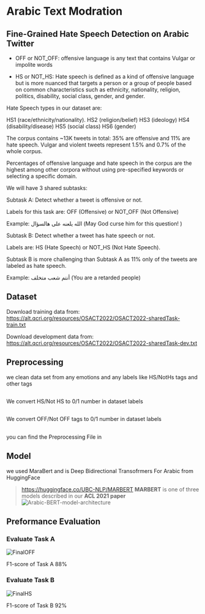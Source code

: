 # Arabic Text Modration 


## Fine-Grained Hate Speech Detection on Arabic Twitter
- OFF or NOT_OFF: offensive language is any text that contains Vulgar or impolite words


- HS or NOT_HS: Hate speech is defined as a kind of offensive language but is more nuanced that targets a person or a group of people based on common characteristics such as ethnicity, nationality, religion, politics, disability, social class, gender, and gender.



Hate Speech types in our dataset are:

HS1 (race/ethnicity/nationality).
HS2 (religion/belief)
HS3 (ideology)
HS4 (disability/disease)
HS5 (social class)
HS6 (gender)



The corpus contains ~13K tweets in total: 35% are offensive and 11% are hate speech. Vulgar and violent tweets represent 1.5% and 0.7% of the whole corpus.

Percentages of offensive language and hate speech in the corpus are the highest among other corpora without using pre-specified keywords or selecting a specific domain.




We will have 3 shared subtasks:


Subtask A: Detect whether a tweet is offensive or not.

Labels for this task are: OFF (Offensive) or NOT_OFF (Not Offensive)

Example: الله يلعنه على هالسؤال (May God curse him for this question! )



Subtask B: Detect whether a tweet has hate speech or not.

Labels are: HS (Hate Speech) or NOT_HS (Not Hate Speech).

Subtask B is more challenging than Subtask A as 11% only of the tweets are labeled as hate speech.

Example: أنتم شعب متخلف (You are a retarded people)



## Dataset
Download training data from: https://alt.qcri.org/resources/OSACT2022/OSACT2022-sharedTask-train.txt

Download development data from: https://alt.qcri.org/resources/OSACT2022/OSACT2022-sharedTask-dev.txt

## Preprocessing 
we clean data set from any emotions and any labels like HS/NotHs tags and other tags 
##
We convert HS/Not HS to 0/1 number in dataset labels
##
We convert OFF/Not OFF tags to 0/1 number in dataset labels 
##
you can find the Preprocessing File in 
## Model 
we used MaraBert and is Deep Bidirectional Transofrmers For Arabic  from HuggingFace 

> https://huggingface.co/UBC-NLP/MARBERT
**MARBERT** is one of three models described in our **ACL 2021 paper** 
![Arabic-BERT-model-architecture](https://user-images.githubusercontent.com/95087747/168382695-77575676-ac0b-405b-abdd-84cc59dfcf32.png)
## Preformance Evaluation 
### Evaluate Task A
![FinalOFF](https://user-images.githubusercontent.com/95087747/168401678-ad7ada22-f1bc-4cc6-8263-ff4c2ffe748d.PNG)

F1-score of Task A 88%

### Evaluate Task B 
![FinalHS](https://user-images.githubusercontent.com/95087747/168401713-cbbdcd3a-a1fe-45f2-a6e7-a7f2d722faa1.PNG)

F1-score of Task B 92%
